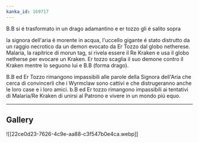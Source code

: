 ```yaml
---
kanka_id: 169717
---
```


B.B si é trasformato in un drago adamantino e er tozzo gli é salito sopra  
  
la signora dell'aria é morente in acqua, l'uccello gigante é stato distrutto da un raggio necrotico da un demon evocato da Er Tozzo dal globo netherese. Malaria, la rapitrice di morun tag, si rivela essere il Re Kraken e usa il globo netherse per evocare un Kraken. Er tozzo scaglia il suo demone contro il Kraken mentre lo seguono lui e B.B (forma drago).  
  
B.B ed Er Tozzo rimangono impassibili alle parole della Signora dell'Aria che cerca di convincerli che i Wyrmclaw sono cattivi e che distrugeranno anche le loro case e i loro amici. b.B ed Er tozzo rimangono impassibili ai tentativi di Malaria/Re Kraken di unirsi al Patrono e vivere in un mondo piú equo.

***
## Gallery
![[22ce0d23-7626-4c9e-aa88-c3f547b0e4ca.webp]]